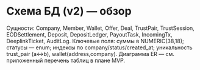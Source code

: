 # Схема БД (v2) — обзор
Сущности: Company, Member, Wallet, Offer, Deal, TrustPair, TrustSession, EODSettlement, Deposit, DepositLedger, PayoutTask, IncomingTx, DeeplinkTicket, AuditLog.
Ключевые поля: суммы в NUMERIC(38,18); статусы — enum; индексы по company/status/created_at; уникальность trust_pair (a↔b), wallet(address,company). Диаграмма ER — см. приложенный перечень таблиц в плане MVP.

